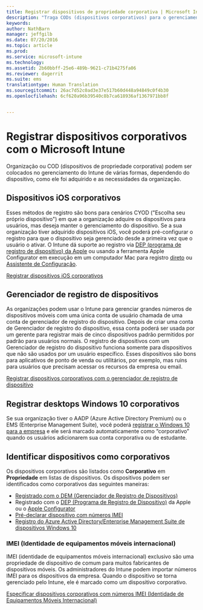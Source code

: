 ```yaml
---
title: Registrar dispositivos de propriedade corporativa | Microsoft Intune
description: "Traga CODs (dispositivos corporativos) para o gerenciamento de várias maneiras, dependendo do dispositivo, como ele foi comprado e das necessidades da organização."
keywords: 
author: NathBarn
manager: jeffgilb
ms.date: 07/20/2016
ms.topic: article
ms.prod: 
ms.service: microsoft-intune
ms.technology: 
ms.assetid: 2b60bbff-25e6-489b-9621-c71b4275fa06
ms.reviewer: dagerrit
ms.suite: ems
translationtype: Human Translation
ms.sourcegitcommit: 26ac7d52c0ad3e37e517b60d448a94849c0f4b30
ms.openlocfilehash: 6cf620a96b39540c8b7ca618936af1367971bb8f


---
```


# Registrar dispositivos corporativos com o Microsoft Intune
Organização ou COD (dispositivos de propriedade corporativa) podem ser colocados no gerenciamento do Intune de várias formas, dependendo do dispositivo, como ele foi adquirido e as necessidades da organização.

## Dispositivos iOS corporativos
Esses métodos de registro são bons para cenários CYOD ("Escolha seu próprio dispositivo") em que a organização adquire os dispositivos para usuários, mas deseja manter o gerenciamento do dispositivo. Se a sua organização tiver adquirido dispositivos iOS, você poderá pré-configurar o registro para que o dispositivo seja gerenciado desde a primeira vez que o usuário o ativar. O Intune dá suporte ao registro via [DEP (programa de registro de dispositivo) da Apple](ios-device-enrollment-program-in-microsoft-intune.md) ou usando a ferramenta Apple Configurator em execução em um computador Mac para registro [direto](ios-direct-enrollment-in-microsoft-intune.md) ou [Assistente de Configuração](ios-setup-assistant-enrollment-in-microsoft-intune.md).

[Registrar dispositivos iOS corporativos](enroll-corporate-owned-ios-devices-in-microsoft-intune.md)

## Gerenciador de registro de dispositivos
As organizações podem usar o Intune para gerenciar grandes números de dispositivos móveis com uma única conta de usuário chamada de uma conta de gerenciador de registro do dispositivo. Depois de criar uma conta de Gerenciador de registro do dispositivo, essa conta poderá ser usada por um gerente para registrar mais de cinco dispositivos padrão permitidos por padrão para usuários normais. O registro de dispositivos com um Gerenciador de registro do dispositivo funciona somente para dispositivos que não são usados por um usuário específico. Esses dispositivos são bons para aplicativos de ponto de venda ou utilitários, por exemplo, mas ruins para usuários que precisam acessar os recursos da empresa ou email.

[Registrar dispositivos corporativos com o gerenciador de registro de dispositivo](enroll-corporate-owned-devices-with-the-device-enrollment-manager-in-microsoft-intune.md)

## Registrar desktops Windows 10 corporativos

Se sua organização tiver o AADP (Azure Active Directory Premium) ou o EMS (Enterprise Management Suite), você poderá [registrar o Windows 10 para a empresa](https://docs.microsoft.com/active-directory/active-directory-azureadjoin-windows10-devices-overview) e ele será marcado automaticamente como “corporativo” quando os usuários adicionarem sua conta corporativa ou de estudante.

## Identificar dispositivos como corporativos

Os dispositivos corporativos são listados como **Corporativo** em **Propriedade** em listas de dispositivos. Os dispositivos podem ser identificados como corporativos das seguintes maneiras:

 - [Registrado com o DEM (Gerenciador de Registro de Dispositivos)](enroll-corporate-owned-devices-with-the-device-enrollment-manager-in-microsoft-intune.md)
 - Registrado com o [DEP (Programa de Registro de Dispositivo)](ios-device-enrollment-program-in-microsoft-intune.md) da Apple ou o [Apple Configurator](ios-setup-assistant-enrollment-in-microsoft-intune.md)
 - [Pré-declarar dispositivo com números IMEI](specify-corporate-owned-devices-with-international-mobile-equipment-identity-imei-numbers.md)
 - [Registro do Azure Active Directory/Enterprise Management Suite de dispositivos Windows 10](https://docs.microsoft.com/active-directory/active-directory-azureadjoin-windows10-devices-overview)

### IMEI (Identidade de equipamentos móveis internacional)

IMEI (identidade de equipamentos móveis internacional) exclusivo são uma propriedade de dispositivo de comum para muitos fabricantes de dispositivos móveis. Os administradores do Intune podem importar números IMEI para os dispositivos da empresa. Quando o dispositivo se torna gerenciado pelo Intune, ele é marcado como um dispositivo corporativo.

[Especificar dispositivos corporativos com números IMEI (Identidade de Equipamentos Móveis Internacional)](specify-corporate-owned-devices-with-international-mobile-equipment-identity-imei-numbers.md)



<!--HONumber=Jul16_HO3-->



